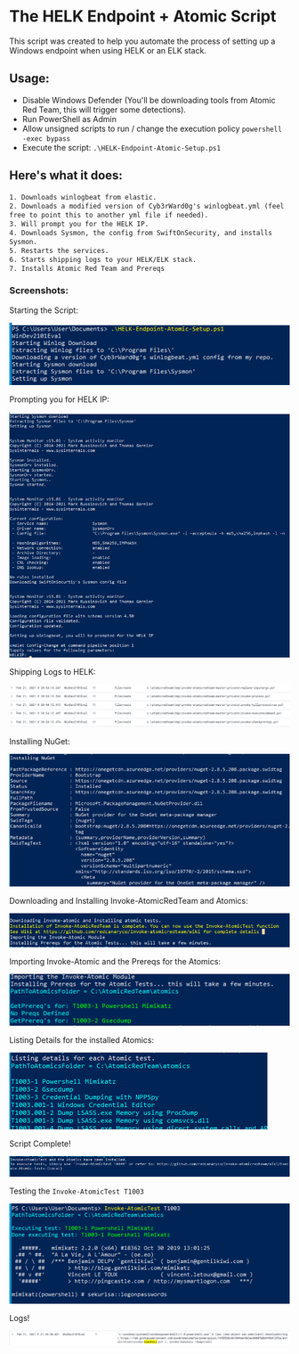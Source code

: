 # The HELK Endpoint + Atomic Script
This script was created to help you automate the process of setting up a Windows endpoint when using HELK or an ELK stack.

## Usage:
- Disable Windows Defender (You'll be downloading tools from Atomic Red Team, this will trigger some detections). 
- Run PowerShell as Admin
- Allow unsigned scripts to run / change the execution policy ```powershell -exec bypass```
- Execute the script: ```.\HELK-Endpoint-Atomic-Setup.ps1```

## Here's what it does:
    1. Downloads winlogbeat from elastic.
    2. Downloads a modified version of Cyb3rWard0g's winlogbeat.yml (feel free to point this to another yml file if needed).
    3. Will prompt you for the HELK IP.
    4. Downloads Sysmon, the config from SwiftOnSecurity, and installs Sysmon.
    5. Restarts the services.
    6. Starts shipping logs to your HELK/ELK stack.
    7. Installs Atomic Red Team and Prereqs

### Screenshots:
Starting the Script:

![Starting Script](/Endpoint-HELK-Winlog-Sysmon-Atomic/images/Starting-Install.png)

Prompting you for HELK IP:

![Prompt](/Endpoint-HELK-Winlog-Sysmon-Atomic/images/Second-Script-UserPrompt.png)

Shipping Logs to HELK:

![Shipping Logs](/Endpoint-HELK-Winlog-Sysmon-Atomic/images/HELK-Endpoint-Sysmon-Logs-Shipping.png)

Installing NuGet:

![NuGet](/Endpoint-HELK-Winlog-Sysmon-Atomic/images/Installing-NuGet.png)

Downloading and Installing Invoke-AtomicRedTeam and Atomics:

![Atomic](/Endpoint-HELK-Winlog-Sysmon-Atomic/images/Invoke-AtomicRedTeam-Installed.png)

Importing Invoke-Atomic and the Prereqs for the Atomics:

![Import And Prereqs](/Endpoint-HELK-Winlog-Sysmon-Atomic/images/import-install.png)

Listing Details for the installed Atomics:

![Details](/Endpoint-HELK-Winlog-Sysmon-Atomic/images/Listing-Details.png)

Script Complete!

![Complete](/Endpoint-HELK-Winlog-Sysmon-Atomic/images/Install-Complete.png)

Testing the ```Invoke-AtomicTest T1003```

![Test](/Endpoint-HELK-Winlog-Sysmon-Atomic/images/Invoke-Test2.png)

Logs!

![Logs](/Endpoint-HELK-Winlog-Sysmon-Atomic/images/Invoke-mimi.png)
